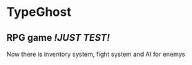# TypeGhost

## RPG game *!JUST TEST!*
Now there is inventory system, fight system and AI for enemys
